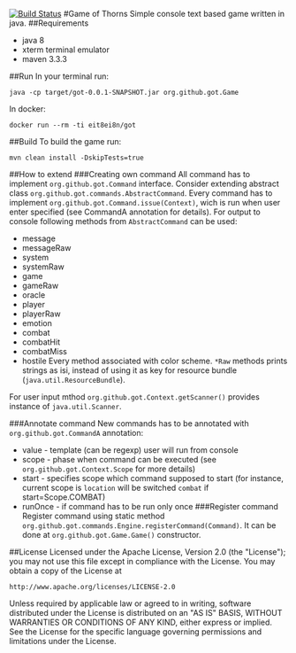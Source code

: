 [![Build Status](https://travis-ci.org/marc-/got.svg)](https://travis-ci.org/marc-/got)
#Game of Thorns
Simple console text based game written in java. 
##Requirements
* java 8
* xterm terminal emulator
* maven 3.3.3

##Run
In your terminal run:
```shell
java -cp target/got-0.0.1-SNAPSHOT.jar org.github.got.Game
```
In docker:
```shell
docker run --rm -ti eit8ei8n/got
```

##Build
To build the game run:
```shell
mvn clean install -DskipTests=true
```
##How to extend
###Creating own command
All command has to implement `org.github.got.Command` interface. Consider extending abstract class `org.github.got.commands.AbstractCommand`.
Every command has to implement `org.github.got.Command.issue(Context)`, wich is run when user enter specified (see CommandA annotation for details). For output to console following methods from `AbstractCommand` can be used:
 - message
 - messageRaw
 - system
 - systemRaw
 - game
 - gameRaw
 - oracle
 - player
 - playerRaw
 - emotion
 - combat
 - combatHit
 - combatMiss
 - hostile
Every method associated with color scheme. `*Raw` methods prints strings as isi, instead of using it as key for resource bundle (`java.util.ResourceBundle`).

For user input mthod `org.github.got.Context.getScanner()` provides instance of `java.util.Scanner`.

###Annotate command
New commands has to be annotated with `org.github.got.CommandA` annotation:
 - value - template (can be regexp) user will run from console
 - scope - phase when command can be executed (see `org.github.got.Context.Scope` for more details)
 - start - specifies scope which command supposed to start (for instance, current scope is `location` will be switched `combat` if start=Scope.COMBAT)
 - runOnce - if command has to be run only once
###Register command
Register command using static method `org.github.got.commands.Engine.registerCommand(Command)`. It can be done at `org.github.got.Game.Game()` constructor.

##License
Licensed under the Apache License, Version 2.0 (the "License");
you may not use this file except in compliance with the License.
You may obtain a copy of the License at

    http://www.apache.org/licenses/LICENSE-2.0

Unless required by applicable law or agreed to in writing, software
distributed under the License is distributed on an "AS IS" BASIS,
WITHOUT WARRANTIES OR CONDITIONS OF ANY KIND, either express or implied.
See the License for the specific language governing permissions and
limitations under the License.
